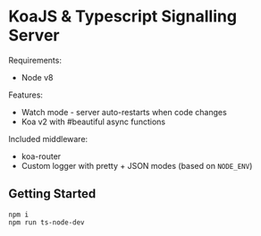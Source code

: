 # KoaJS & Typescript Signalling Server

Requirements:
 * Node v8

Features:
 * Watch mode - server auto-restarts when code changes
 * Koa v2 with #beautiful async functions

Included middleware:
 * koa-router
 * Custom logger with pretty + JSON modes (based on `NODE_ENV`)

## Getting Started

```
npm i
npm run ts-node-dev
```
